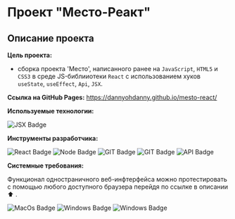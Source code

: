 # Проект "Место-Реакт"

## Описание проекта

**Цель проекта:**

- сборка проекта 'Место', написанного ранее на `JavaScript`, `HTML5` и `CSS3` в среде JS-библииотеки `React` с использованием хуков `useState`, `useEffect`, `Api`, `JSX`.

**Ссылка на GitHub Pages:**
https://dannyohdanny.github.io/mesto-react/

**Используемые технологии:**

<img src="https://img.shields.io/badge/JSX-green?style=flat&logo=jsx&logoColor=pink" alt="JSX Badge"/>

**Инструменты разработчика:**

<div>
<img src="https://img.shields.io/badge/React-green?style=flat&logo=react&logoColor=blue" alt="React Badge"/>
<img src="https://img.shields.io/badge/Node.js-green?style=flat&logo=node.js&logoColor=blue" alt="Node Badge"/>
<img src="https://img.shields.io/badge/GIT-green?style=flat&logo=git&logoColor=blue" alt="GIT Badge"/>
<img src="https://img.shields.io/badge/GitHubpages-green?style=flat&logo=githubpages&logoColor=blue" alt="GIT Badge"/>
<img src="https://img.shields.io/badge/API-green?style=flat&logo=api&logoColor=blue" alt="API Badge"/>
</div>

**Системные требования:**

Функционал одностраничного веб-инфтерфейса можно протестировать с помощью любого доступного браузера перейдя по ссылке в описании :arrow_up: .

<div>
<img src="https://img.shields.io/badge/MacOs-green?style=flat&logo=macos&logoColor=blue" alt="MacOs Badge"/> 
<img src="https://img.shields.io/badge/Windows-green?style=flat&logo=Windows&logoColor=blue" alt="Windows Badge"/>
<img src="https://img.shields.io/badge/Linux-green?style=flat&logo=Linux&logoColor=blue" alt="Windows Badge"/>
</div>
